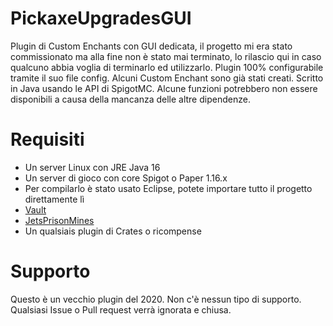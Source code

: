 # PickaxeUpgradesGUI
Plugin di Custom Enchants con GUI dedicata, il progetto mi era stato commissionato ma alla fine non è stato mai terminato, lo rilascio qui in caso qualcuno abbia voglia di terminarlo ed utilizzarlo. Plugin 100% configurabile tramite il suo file config. Alcuni Custom Enchant sono già stati creati. Scritto in Java usando le API di SpigotMC. Alcune funzioni potrebbero non essere disponibili a causa della mancanza delle altre dipendenze.

# Requisiti
- Un server Linux con JRE Java 16
- Un server di gioco con core Spigot o Paper 1.16.x
- Per compilarlo è stato usato Eclipse, potete importare tutto il progetto direttamente lì
- [Vault](https://www.spigotmc.org/resources/vault.34315/)
- [JetsPrisonMines](https://www.spigotmc.org/resources/jetsprisonmines-quick-gui-setup-effects-fawe-schematics-holograms-1-mines-1-8-1-18.63783/)
- Un qualsiais plugin di Crates o ricompense

# Supporto
Questo è un vecchio plugin del 2020. Non c'è nessun tipo di supporto. Qualsiasi Issue o Pull request verrà ignorata e chiusa.
